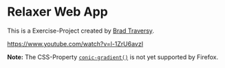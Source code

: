 # Relaxer Web App

This is a Exercise-Project created by [Brad Traversy](https://github.com/bradtraversy).

<https://www.youtube.com/watch?v=l-1ZrU6avzI>

**Note:** The CSS-Property [`conic-gradient()`](https://developer.mozilla.org/en-US/docs/Web/CSS/conic-gradient) is not yet supported by Firefox.
